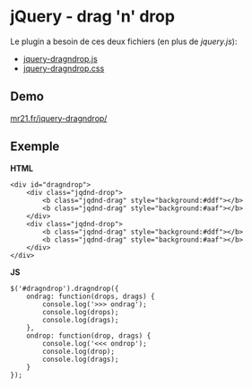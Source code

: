 jQuery - drag 'n' drop
======================

Le plugin a besoin de ces deux fichiers (en plus de _jquery.js_):
* [jquery-dragndrop.js](https://github.com/Mr21/jquery-dragndrop/blob/master/js/jquery-dragndrop.js)
* [jquery-dragndrop.css](https://github.com/Mr21/jquery-dragndrop/blob/master/css/jquery-dragndrop.css)

Demo
----

[mr21.fr/jquery-dragndrop/](http://mr21.fr/jquery-dragndrop/)

Exemple
-------

__HTML__

    <div id="dragndrop">
        <div class="jqdnd-drop">
            <b class="jqdnd-drag" style="background:#ddf"></b>
            <b class="jqdnd-drag" style="background:#aaf"></b>
        </div>
        <div class="jqdnd-drop">
            <b class="jqdnd-drag" style="background:#ddf"></b>
            <b class="jqdnd-drag" style="background:#aaf"></b>
        </div>
    </div>
    
__JS__

    $('#dragndrop').dragndrop({
        ondrag: function(drops, drags) {
            console.log('>>> ondrag');
            console.log(drops);
            console.log(drags);
        },
        ondrop: function(drop, drags) {
            console.log('<<< ondrop');
            console.log(drop);
            console.log(drags);
        }
    });
